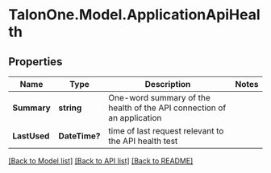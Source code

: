 # TalonOne.Model.ApplicationApiHealth
## Properties

Name | Type | Description | Notes
------------ | ------------- | ------------- | -------------
**Summary** | **string** | One-word summary of the health of the API connection of an application | 
**LastUsed** | **DateTime?** | time of last request relevant to the API health test | 

[[Back to Model list]](../README.md#documentation-for-models) [[Back to API list]](../README.md#documentation-for-api-endpoints) [[Back to README]](../README.md)

